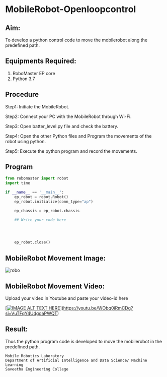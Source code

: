 # MobileRobot-Openloopcontrol
## Aim:

To develop a python control code to move the mobilerobot along the predefined path.

## Equipments Required:
1. RoboMaster EP core
2. Python 3.7

## Procedure

Step1:
Initiate the MobileRobot.
<br/>

Step2:
Connect your PC with the MobileRobot through Wi-Fi.
<br/>

Step3:
Open batter_level.py file and check the battery.
<br/>

Step4:
Open the other Python files and Program the movements of the robot using python.
<br/>

Step5:
Execute the python program and record the movements.
<br/>

## Program
```python
from robomaster import robot
import time

if __name__ == '__main__':
    ep_robot = robot.Robot()
    ep_robot.initialize(conn_type="ap")

    ep_chassis = ep_robot.chassis

    ## Write your code here



    
    ep_robot.close()
```

## MobileRobot Movement Image:

![robo](./img/robomaster.png)



## MobileRobot Movement Video:

Upload your video in Youtube and paste your video-id here

[[![IMAGE ALT TEXT HERE](https://img.youtube.com/vi/YOUTUBE_VIDEO_ID_HERE/0.jpg)](https://www.youtube.com/watch?v=YOUTUBE_VIDEO_ID_HERE)](https://youtu.be/WObq0iRmCDg?si=VuTFqY4UdgoaPWQT)

## Result:
Thus the python program code is developed to move the mobilerobot in the predefined path.



```
Mobile Robotics Laboratory
Department of Artificial Intelligence and Data Science/ Machine Learning
Saveetha Engineering College
```
